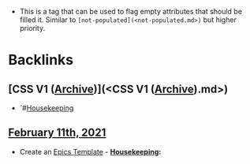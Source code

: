 - This is a tag that can be used to flag empty attributes that should be filled it. Similar to `[not-populated](<not-populated.md>)` but higher priority.

# Backlinks
## [CSS V1 ([Archive](<Archive.md>))](<CSS V1 ([Archive](<Archive.md>)).md>)
- `#[Housekeeping](<Housekeeping.md>)

## [February 11th, 2021](<February 11th, 2021.md>)
- Create an [Epics Template](((Gx7UUAS7L)))
        - **[Housekeeping](<Housekeeping.md>):**

